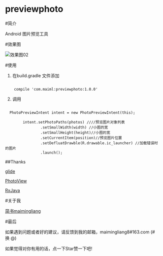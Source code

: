 # previewphoto

#简介

Android 图片预览工具

#效果图


![效果图02](https://github.com/maimingliang/previewphoto/blob/master/001.gif)


#使用

1. 在build.gradle 文件添加

```code

    compile 'com.maiml:previewphoto:1.0.0'

```

2. 调用

```code

  PhotoPreviewIntent intent = new PhotoPreviewIntent(this);

        intent.setPhotoPaths(photos) ////预览图片对象列表
                .setSmallWidth(width) //小图的宽
                .setSmallHeight(height)//小图的宽
                .setCurrentItem(position)//预览图片位置
                .setDefluatDrawble(R.drawable.ic_launcher) //加载错误时的图片
                .launch();

```


##Thanks


[glide](https://github.com/bumptech/glide)

[PhotoView](https://github.com/chrisbanes/PhotoView)

[RxJava](https://github.com/ReactiveX/RxJava)


#关于我

[简书maimingliang](http://www.jianshu.com/users/141bda5f1c5c/latest_articles)


#最后

如果遇到问题或者好的建议，请反馈到我的邮箱，maimingliang8#163.com (# 换 @)

如果觉得对你有用的话，点一下Star赞一下吧!



